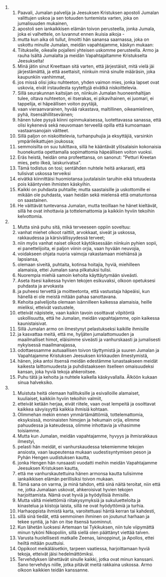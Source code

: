 <ol>
  <li>
    <ol>
      <li>Paavali, Jumalan palvelija ja Jeesuksen Kristuksen apostoli Jumalan valittujen uskoa ja sen totuuden tuntemista varten, joka on jumalisuuden mukainen,</li>
      <li>apostoli sen iankaikkisen elämän toivon perusteella, jonka Jumala, joka ei valhettele, on luvannut ennen ikuisia aikoja -</li>
      <li>mutta kun aika oli tullut, ilmoitti hän sanansa saarnassa, joka on uskottu minulle Jumalan, meidän vapahtajamme, käskyn mukaan:</li>
      <li>Tiitukselle, oikealle pojalleni yhteisen uskomme perusteella. Armo ja rauha Isältä Jumalalta ja meidän Vapahtajaltamme Kristukselta Jeesukselta!</li>
      <li>Minä jätin sinut Kreettaan sitä varten, että järjestäisit, mitä vielä jäi järjestämättä, ja että asettaisit, niinkuin minä sinulle määräsin, joka kaupunkiin vanhimmat,</li>
      <li>jos missä olisi joku nuhteeton, yhden vaimon mies, jonka lapset ovat uskovia, eivät irstaudesta syytettyjä eivätkä niskoittelevia.</li>
      <li>Sillä seurakunnan kaitsijan on, niinkuin Jumalan huoneenhaltijan tulee, oltava nuhteeton, ei itserakas, ei pikavihainen, ei juomari, ei tappelija, ei häpeällisen voiton pyytäjä,</li>
      <li>vaan vieraanvarainen, hyvää rakastava, maltillinen, oikeamielinen, pyhä, itsensähillitseväinen;</li>
      <li>hänen tulee pysyä kiinni opinmukaisessa, luotettavassa sanassa, että olisi kykenevä sekä neuvomaan terveellä opilla että kumoamaan vastaansanojain väitteet.</li>
      <li>Sillä paljon on niskoittelevia, turhanpuhujia ja eksyttäjiä, varsinkin ympärileikattujen joukossa;</li>
      <li>semmoisilta on suu tukittava, sillä he kääntävät ylösalaisin kokonaisia huonekuntia opettamalla sopimattomia häpeällisen voiton vuoksi.</li>
      <li>Eräs heistä, heidän oma profeettansa, on sanonut: "Petturi Kreetan mies, peto ilkeä, laiskurivatsa".</li>
      <li>Tämä todistus on tosi; sentähden nuhtele heitä ankarasti, että tulisivat uskossa terveiksi</li>
      <li>eivätkä kiinnittäisi huomiotansa juutalaisiin taruihin eikä totuudesta pois kääntyvien ihmisten käskyihin.</li>
      <li>Kaikki on puhdasta puhtaille; mutta saastaisille ja uskottomille ei mikään ole puhdasta, vaan heidän sekä mielensä että omatuntonsa on saastainen.</li>
      <li>He väittävät tuntevansa Jumalan, mutta teoillaan he hänet kieltävät, sillä he ovat inhottavia ja tottelemattomia ja kaikkiin hyviin tekoihin kelvottomia.</li>
    </ol>
  </li>
  <li>
    <ol>
      <li>Mutta sinä puhu sitä, mikä terveeseen oppiin soveltuu:</li>
      <li>vanhat miehet olkoot raittiit, arvokkaat, siveät ja uskossa, rakkaudessa ja kärsivällisyydessä terveet;</li>
      <li>niin myös vanhat naiset olkoot käytöksessään niinkuin pyhien sopii, ei panettelijoita, ei paljon viinin orjia, vaan hyvään neuvojia,</li>
      <li>voidakseen ohjata nuoria vaimoja rakastamaan miehiänsä ja lapsiansa,</li>
      <li>olemaan siveitä, puhtaita, kotinsa hoitajia, hyviä, miehilleen alamaisia, ettei Jumalan sana pilkatuksi tulisi.</li>
      <li>Nuorempia miehiä samoin kehoita käyttäytymään siveästi.</li>
      <li>Aseta itsesi kaikessa hyvien tekojen esikuvaksi, olkoon opetuksesi puhdasta ja arvokasta</li>
      <li>ja puheesi tervettä ja moitteetonta, että vastustaja häpeäisi, kun hänellä ei ole meistä mitään pahaa sanottavana.</li>
      <li>Kehoita palvelijoita olemaan isännilleen kaikessa alamaisia, heille mieliksi, etteivät vastustele,</li>
      <li>etteivät näpistele, vaan kaikin tavoin osoittavat vilpitöntä uskollisuutta, että he Jumalan, meidän vapahtajamme, opin kaikessa kaunistaisivat.</li>
      <li>Sillä Jumalan armo on ilmestynyt pelastukseksi kaikille ihmisille</li>
      <li>ja kasvattaa meitä, että me, hyljäten jumalattomuuden ja maailmalliset himot, eläisimme siveästi ja vanhurskaasti ja jumalisesti nykyisessä maailmanajassa,</li>
      <li>odottaessamme autuaallisen toivon täyttymistä ja suuren Jumalan ja Vapahtajamme Kristuksen Jeesuksen kirkkauden ilmestymistä,</li>
      <li>hänen, joka antoi itsensä meidän edestämme lunastaakseen meidät kaikesta laittomuudesta ja puhdistaakseen itselleen omaisuudeksi kansan, joka hyviä tekoja ahkeroitsee.</li>
      <li>Puhu tätä ja kehoita ja nuhtele kaikella käskyvallalla. Älköön kukaan sinua halveksiko.</li>
    </ol>
  </li>
  <li>
    <ol>
      <li>Muistuta heitä olemaan hallituksille ja esivalloille alamaiset, kuuliaiset, kaikkiin hyviin tekoihin valmiit,</li>
      <li>etteivät ketään herjaa, eivät riitele, vaan ovat lempeitä ja osoittavat kaikkea sävyisyyttä kaikkia ihmisiä kohtaan.</li>
      <li>Olimmehan mekin ennen ymmärtämättömiä, tottelemattomia, eksyksissä, moninaisten himojen ja hekumain orjia, elimme pahuudessa ja kateudessa, olimme inhottavia ja vihasimme toisiamme.</li>
      <li>Mutta kun Jumalan, meidän vapahtajamme, hyvyys ja ihmisrakkaus ilmestyi,</li>
      <li>pelasti hän meidät, ei vanhurskaudessa tekemiemme tekojen ansiosta, vaan laupeutensa mukaan uudestisyntymisen peson ja Pyhän Hengen uudistuksen kautta,</li>
      <li>jonka Hengen hän runsaasti vuodatti meihin meidän Vapahtajamme Jeesuksen Kristuksen kautta,</li>
      <li>että me vanhurskautettuina hänen armonsa kautta tulisimme iankaikkisen elämän perillisiksi toivon mukaan.</li>
      <li>Tämä sana on varma, ja minä tahdon, että sinä näitä teroitat, niin että ne, jotka Jumalaan uskovat, ahkeroisivat hyvien tekojen harjoittamista. Nämä ovat hyviä ja hyödyllisiä ihmisille.</li>
      <li>Mutta vältä mielettömiä riitakysymyksiä ja sukuluetteloita ja kinastelua ja kiistoja laista, sillä ne ovat hyödyttömiä ja turhia.</li>
      <li>Harhaoppista ihmistä karta, varoitettuasi häntä kerran tai kahdesti,</li>
      <li>sillä sinä tiedät, että semmoinen ihminen on joutunut harhaan ja tekee syntiä, ja hän on itse itsensä tuominnut.</li>
      <li>Kun lähetän luoksesi Artemaan tai Tykikuksen, niin tule viipymättä minun tyköni Nikopoliin, sillä siellä olen päättänyt viettää talven.</li>
      <li>Varusta huolellisesti matkalle Zeenas, lainoppinut, ja Apollos, ettei heiltä mitään puuttuisi.</li>
      <li>Oppikoot meikäläisetkin, tarpeen vaatiessa, harjoittamaan hyviä tekoja, etteivät jäisi hedelmättömiksi.</li>
      <li>Tervehdyksen lähettävät sinulle kaikki, jotka ovat minun kanssani. Sano tervehdys niille, jotka pitävät meitä rakkaina uskossa. Armo olkoon kaikkien teidän kanssanne.</li>
    </ol>
  </li>
</ol>